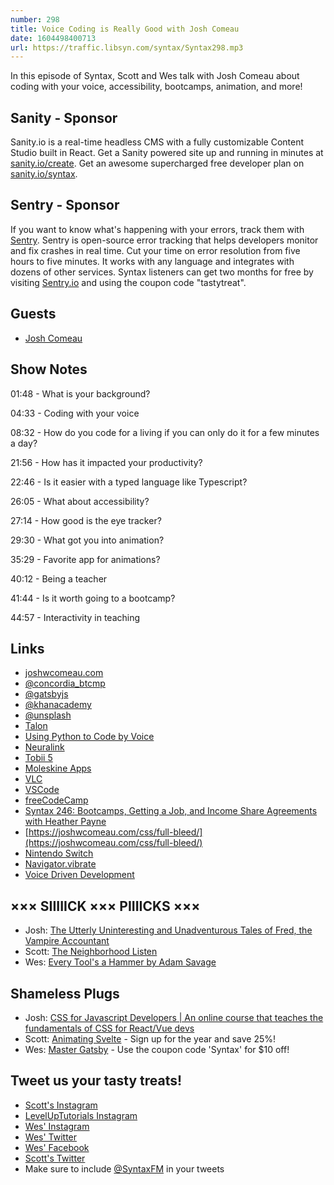 ```yaml
---
number: 298
title: Voice Coding is Really Good with Josh Comeau
date: 1604498400713
url: https://traffic.libsyn.com/syntax/Syntax298.mp3
---
```


In this episode of Syntax, Scott and Wes talk with Josh Comeau about coding with your voice, accessibility, bootcamps, animation, and more!

## Sanity - Sponsor
Sanity.io is a real-time headless CMS with a fully customizable Content Studio built in React. Get a Sanity powered site up and running in minutes at [sanity.io/create](https://www.sanity.io/create). Get an awesome supercharged free developer plan on [sanity.io/syntax](https://www.sanity.io/syntax).

## Sentry - Sponsor
If you want to know what's happening with your errors, track them with [Sentry](https://sentry.io/). Sentry is open-source error tracking that helps developers monitor and fix crashes in real time. Cut your time on error resolution from five hours to five minutes. It works with any language and integrates with dozens of other services. Syntax listeners can get two months for free by visiting [Sentry.io](https://sentry.io/) and using the coupon code "tastytreat".

## Guests
* [Josh Comeau](https://twitter.com/joshwcomeau)

## Show Notes
01:48 - What is your background?

04:33 - Coding with your voice

08:32 - How do you code for a living if you can only do it for a few minutes a day?

21:56 - How has it impacted your productivity?

22:46 - Is it easier with a typed language like Typescript?

26:05 - What about accessibility?

27:14 - How good is the eye tracker?

29:30 - What got you into animation?

35:29 - Favorite app for animations?

40:12 - Being a teacher

41:44 - Is it worth going to a bootcamp?

44:57 - Interactivity in teaching

## Links
* [joshwcomeau.com](https://joshwcomeau.com/)
* [@concordia_btcmp](https://twitter.com/concordia_btcmp)
* [@gatsbyjs](https://twitter.com/gatsbyjs)
* [@khanacademy](https://twitter.com/khanacademy)
* [@unsplash](https://twitter.com/unsplash)
* [Talon](https://talonvoice.com/)
* [Using Python to Code by Voice](https://www.youtube.com/watch?v=8SkdfdXWYaI)
* [Neuralink](https://neuralink.com/)
* [Tobii 5](https://us.tobiidynavox.com/pages/communicator-5-ap)
* [Moleskine Apps](https://us.moleskine.com/moleskine-/apps/0302-2)
* [VLC](https://www.videolan.org/index.html)
* [VSCode](https://code.visualstudio.com/)
* [freeCodeCamp](https://www.freecodecamp.org/)
* [Syntax 246: Bootcamps, Getting a Job, and Income Share Agreements with Heather Payne](https://syntax.fm/show/246/bootcamps-getting-a-job-and-income-share-agreements-with-heather-payne)
* [https://joshwcomeau.com/css/full-bleed/](https://joshwcomeau.com/css/full-bleed/)
* [Nintendo Switch](https://www.nintendo.com/switch/)
* [Navigator.vibrate](https://developer.mozilla.org/en-US/docs/Web/API/Navigator/vibrate)
* [Voice Driven Development](https://www.youtube.com/watch?v=YKuRkGkf5HU)

## ××× SIIIIICK ××× PIIIICKS ×××
* Josh: [The Utterly Uninteresting and Unadventurous Tales of Fred, the Vampire Accountant](https://www.amazon.com/Utterly-Uninteresting-Unadventurous-Vampire-Accountant/dp/B00TIXW5AI/)
* Scott: [The Neighborhood Listen](https://www.earwolf.com/show/the-neighborhood-listen/)
* Wes: [Every Tool's a Hammer by Adam Savage](https://www.amazon.com/Every-Tools-Hammer-Adam-Savage-audiobook/dp/B07L3BRW4T/)

## Shameless Plugs
* Josh: [CSS for Javascript Developers | An online course that teaches the fundamentals of CSS for React/Vue devs](https://css-for-js.com/)
* Scott: [Animating Svelte](https://www.leveluptutorials.com/pro) - Sign up for the year and save 25%!
* Wes: [Master Gatsby](https://mastergatsby.com/) - Use the coupon code 'Syntax' for $10 off!

## Tweet us your tasty treats!
* [Scott's Instagram](https://www.instagram.com/stolinski/)
* [LevelUpTutorials Instagram](https://www.instagram.com/LevelUpTutorials/)
* [Wes' Instagram](https://www.instagram.com/wesbos/)
* [Wes' Twitter](https://twitter.com/wesbos)
* [Wes' Facebook](https://www.facebook.com/wesbos.developer)
* [Scott's Twitter](https://twitter.com/stolinski)
* Make sure to include [@SyntaxFM](https://twitter.com/SyntaxFM) in your tweets